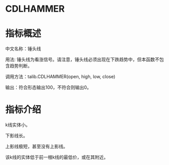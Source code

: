 # CDLHAMMER

# 指标概述

中文名称：锤头线

用法: 锤头线为看涨信号。请注意，锤头线必须出现在下跌趋势中，但本函数不包含趋势判断。

调用方法：talib.CDLHAMMER(open, high, low, close)

输出：符合形态输出100，不符合则输出0。

# 指标介绍

k线实体小。

下影线长。

上影线极短，甚至没有上影线。

该k线的实体低于前一根k线的最低价，或在其附近。


```python

```

